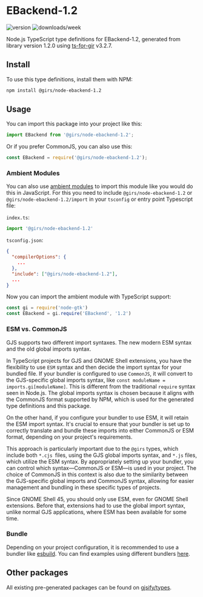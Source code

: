 
# EBackend-1.2

![version](https://img.shields.io/npm/v/@girs/node-ebackend-1.2)
![downloads/week](https://img.shields.io/npm/dw/@girs/node-ebackend-1.2)


Node.js TypeScript type definitions for EBackend-1.2, generated from library version 1.2.0 using [ts-for-gir](https://github.com/gjsify/ts-for-gir) v3.2.7.


## Install

To use this type definitions, install them with NPM:
```bash
npm install @girs/node-ebackend-1.2
```

## Usage

You can import this package into your project like this:
```ts
import EBackend from '@girs/node-ebackend-1.2';
```

Or if you prefer CommonJS, you can also use this:
```ts
const EBackend = require('@girs/node-ebackend-1.2');
```

### Ambient Modules

You can also use [ambient modules](https://github.com/gjsify/ts-for-gir/tree/main/packages/cli#ambient-modules) to import this module like you would do this in JavaScript.
For this you need to include `@girs/node-ebackend-1.2` or `@girs/node-ebackend-1.2/import` in your `tsconfig` or entry point Typescript file:

`index.ts`:
```ts
import '@girs/node-ebackend-1.2'
```

`tsconfig.json`:
```json
{
  "compilerOptions": {
    ...
  },
  "include": ["@girs/node-ebackend-1.2"],
  ...
}
```

Now you can import the ambient module with TypeScript support: 

```ts
const gi = require('node-gtk')
const EBackend = gi.require('EBackend', '1.2')
```



### ESM vs. CommonJS

GJS supports two different import syntaxes. The new modern ESM syntax and the old global imports syntax.

In TypeScript projects for GJS and GNOME Shell extensions, you have the flexibility to use `ESM` syntax and then decide the import syntax for your bundled file. If your bundler is configured to use `CommonJS`, it will convert to the GJS-specific global imports syntax, like `const moduleName = imports.gi[moduleName]`. This is different from the traditional `require` syntax seen in Node.js. The global imports syntax is chosen because it aligns with the CommonJS format supported by NPM, which is used for the generated type definitions and this package.

On the other hand, if you configure your bundler to use ESM, it will retain the ESM import syntax. It's crucial to ensure that your bundler is set up to correctly translate and bundle these imports into either CommonJS or ESM format, depending on your project's requirements.

This approach is particularly important due to the `@girs` types, which include both `*.cjs `files, using the GJS global imports syntax, and `*.js` files, which utilize the ESM syntax. By appropriately setting up your bundler, you can control which syntax—CommonJS or ESM—is used in your project. The choice of CommonJS in this context is also due to the similarity between the GJS-specific global imports and CommonJS syntax, allowing for easier management and bundling in these specific types of projects.

Since GNOME Shell 45, you should only use ESM, even for GNOME Shell extensions. Before that, extensions had to use the global import syntax, unlike normal GJS applications, where ESM has been available for some time.

### Bundle

Depending on your project configuration, it is recommended to use a bundler like [esbuild](https://esbuild.github.io/). You can find examples using different bundlers [here](https://github.com/gjsify/ts-for-gir/tree/main/examples).

## Other packages

All existing pre-generated packages can be found on [gjsify/types](https://github.com/gjsify/types).

